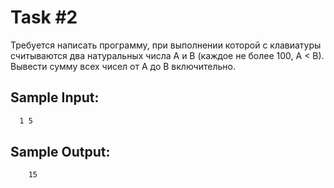 # Task #2

Требуется написать программу, при выполнении которой с клавиатуры считываются два натуральных числа A и B (каждое не более 100, A < B). Вывести сумму всех чисел от A до B  включительно.

## Sample Input:
```bash
  1 5
```

## Sample Output:

```bash
    15
```
